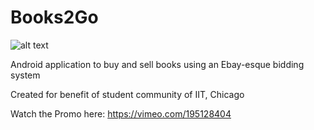 # Books2Go

![alt text](https://imgur.com/X8Iy8cR)

Android application to buy and sell books using an Ebay-esque bidding system

Created for benefit of student community of IIT, Chicago

Watch the Promo here: https://vimeo.com/195128404
